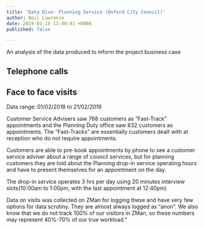 ```yaml
---
title: 'Data Dive: Planning Service (Oxford City Council)'
author: Neil Lawrence
date: 2019-03-10 13:49:41 +0000
published: false

---
```

An analysis of the data produced to inform the project business case

## Telephone calls

## Face to face visits

Data range: 01/02/2018 to 21/02/2019

Customer Service Advisers saw 768 customers as “Fast-Track” appointments and the Planning Duty office saw 832 customers as appointments. The “Fast-Tracks” are essentially customers dealt with at reception who do not require appointments.

Customers are able to pre-book appointments by phone to see a customer service adviser about a range of council services, but for planning customers they are told about the Planning drop-in service operating hours and have to present themselves for an appointment on the day. 

The drop-in service operates 3 hrs per day using 20 minutes interview slots(10:00am to 1:00pm, with the last appointment at 12:40pm)

Data on visits was collected on ZMan for logging these and have very few options for data scrutiny. They are almost always logged as “anon”. We also know that we do not track 100% of our visitors in ZMan, so these numbers may represent 40%-70% of our true workload."